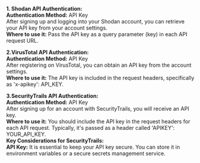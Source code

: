 **1. Shodan API Authentication:**       
**Authentication Method:** API Key    
After signing up and logging into your Shodan account, you can retrieve your API key from your account settings.    
**Where to use it:** Pass the API key as a query parameter (key) in each API request URL.      

**2.VirusTotal API Authentication:**      
**Authentication Method:** API Key      
After registering on VirusTotal, you can obtain an API key from the account settings.      
**Where to use it:** The API key is included in the request headers, specifically as 'x-apikey': API_KEY.      

**3.SecurityTrails API Authentication:**      
**Authentication Method:** API Key      
After signing up for an account with SecurityTrails, you will receive an API key.      
**Where to use it:** You should include the API key in the request headers for each API request. Typically, it's passed as a header called 'APIKEY': YOUR_API_KEY.    
**Key Considerations for SecurityTrails:**    
**API Key:** It is essential to keep your API key secure. You can store it in environment variables or a secure secrets management service.    
